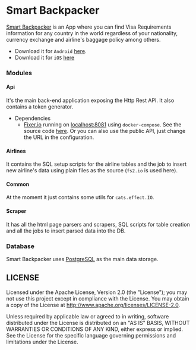 Smart Backpacker
================

[Smart Backpacker](http://smartbackpackerapp.com) is an App where you can find Visa Requirements information for any country in the world regardless of your nationality, currency exchange and airline's baggage policy among others.

- Download it for `Android` [here](https://play.google.com/store/apps/details?id=io.github.gvolpe.sb).
- Download it for `iOS` [here](https://itunes.apple.com/us/app/smartbackpackerapp/id1322542121?ls=1&mt=8)

### Modules

#### Api

It's the main back-end application exposing the Http Rest API. It also contains a token generator.

- Dependencies
    - [Fixer.io](http://fixer.io/) running on [localhost:8081](http://localhost:8081) using `docker-compose`. See the source code [here](https://github.com/hakanensari/fixer). Or you can also use the public API, just change the URL in the configuration.

#### Airlines

It contains the SQL setup scripts for the airline tables and the job to insert new airline's data using plain files as the source (`fs2.io` is used here).

#### Common

At the moment it just contains some utils for `cats.effect.IO`.

#### Scraper

It has all the html page parsers and scrapers, SQL scripts for table creation and all the jobs to insert parsed data into the DB.

### Database

Smart Backpacker uses [PostgreSQL](https://www.postgresql.org/) as the main data storage.

## LICENSE

Licensed under the Apache License, Version 2.0 (the "License"); you may not use this project except in compliance with
the License. You may obtain a copy of the License at http://www.apache.org/licenses/LICENSE-2.0.

Unless required by applicable law or agreed to in writing, software distributed under the License is distributed on an
"AS IS" BASIS, WITHOUT WARRANTIES OR CONDITIONS OF ANY KIND, either express or implied. See the License for the specific
language governing permissions and limitations under the License.
